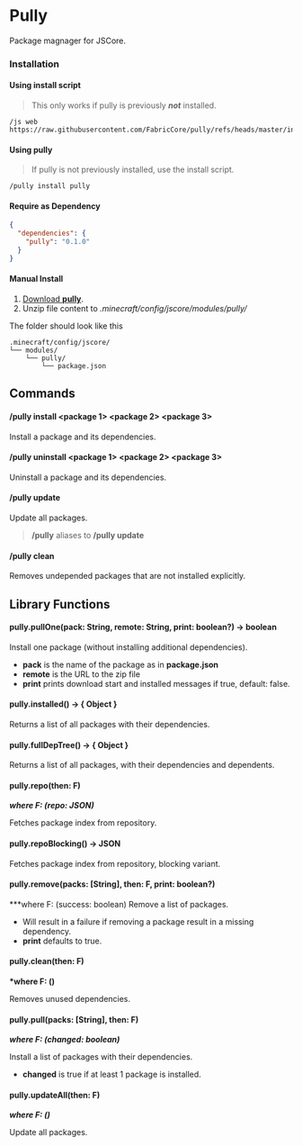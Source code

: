# Pully

Package magnager for JSCore.

### Installation

#### Using install script

> This only works if pully is previously **_not_** installed.

```
/js web https://raw.githubusercontent.com/FabricCore/pully/refs/heads/master/installer.js
```

#### Using pully

> If pully is not previously installed, use the install script.

```
/pully install pully
```

#### Require as Dependency

```json
{
  "dependencies": {
    "pully": "0.1.0"
  }
}
```

#### Manual Install

1. [Download **pully**](https://github.com/FabricCore/pully/archive/refs/heads/master.zip).
2. Unzip file content to _.minecraft/config/jscore/modules/pully/_

The folder should look like this

```
.minecraft/config/jscore/
└── modules/
    └── pully/
        └── package.json
```

## Commands

#### /pully install &lt;package 1&gt; &lt;package 2&gt; &lt;package 3&gt;

Install a package and its dependencies.

#### /pully uninstall &lt;package 1&gt; &lt;package 2&gt; &lt;package 3&gt;

Uninstall a package and its dependencies.

#### /pully update

Update all packages.

> **/pully** aliases to **/pully update**

#### /pully clean

Removes undepended packages that are not installed explicitly.

## Library Functions

#### pully.pullOne(pack: String, remote: String, print: boolean?) → boolean

Install one package (without installing additional dependencies).

- **pack** is the name of the package as in **package.json**
- **remote** is the URL to the zip file
- **print** prints download start and installed messages if true, default: false.

#### pully.installed() → { Object }

Returns a list of all packages with their dependencies.

#### pully.fullDepTree() → { Object }

Returns a list of all packages, with their dependencies and dependents.

#### pully.repo(then: F)

**_where F: (repo: JSON)_**

Fetches package index from repository.

#### pully.repoBlocking() → JSON

Fetches package index from repository, blocking variant.

#### pully.remove(packs: [String], then: F, print: boolean?)

\*\*\*where F: (success: boolean)
Remove a list of packages.

- Will result in a failure if removing a package result in a missing dependency.
- **print** defaults to true.

#### pully.clean(then: F)

**\*where F: ()**

Removes unused dependencies.

#### pully.pull(packs: [String], then: F)

**_where F: (changed: boolean)_**

Install a list of packages with their dependencies.

- **changed** is true if at least 1 package is installed.

#### pully.updateAll(then: F)

**_where F: ()_**

Update all packages.

